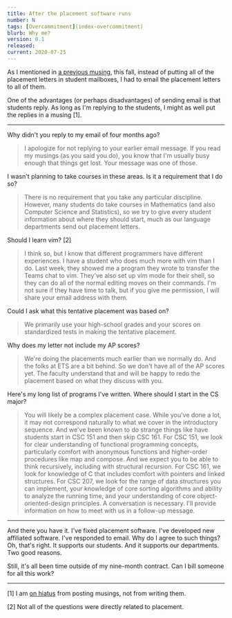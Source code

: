 ```yaml
---
title: After the placement software runs
number: N
tags: [Overcommitment](index-overcommitment)
blurb: Why me?
version: 0.1
released: 
current: 2020-07-25
---
```

As I mentioned in [a previous musing](joc-placement-adventures-2020-xx-xx),
this fall, instead of putting all of the placement letters in student
mailboxes, I had to email the placement letters to all of them.

One of the advantages (or perhaps disadvantages) of sending email is that
students reply.  As long as I'm replying to the students, I might as well
put the replies in a musing [1].

---

Why didn't you reply to my email of four months ago?

> I apologize for not replying to your earlier email message.  If you read my musings (as you said you do), you know that I'm usually busy enough that things get lost.  Your message was one of those.

I wasn't planning to take courses in these areas.  Is it a requirement
that I do so?

> There is no requirement that you take any particular discipline.  However, many students do take courses in Mathematics (and also Computer Science and Statistics), so we try to give every student information about where they should start, much as our language departments send out placement letters.  

Should I learn vim? [2]

> I think so, but I know that different programmers have different experiences.  I have a student who does much more with vim than I do.  Last week, they showed me a program they wrote to transfer the Teams chat to vim.  They've also set up vim mode for their shell, so they can do all of the normal editing moves on their commands.  I'm not sure if they have time to talk, but if you give me permission, I will share your email address with them.
 
Could I ask what this tentative placement was based on?

> We primarily use your high-school grades and your scores on standardized tests in making the tentative placement.

Why does my letter not include my AP scores?

> We're doing the placements much earlier than we normally do.  And the folks at ETS are a bit behind.  So we don't have all of the AP scores yet.  The faculty understand that and will be happy to redo the placement based on what they discuss with you.

Here's my long list of programs I've written.  Where should I start in the CS major?

> You will likely be a complex placement case.  While you've done a lot, it may not correspond naturally to what we cover in the introductory sequence.  And we've been known to do strange things like have students start in CSC 151 and then skip CSC 161.  For CSC 151, we look for clear understanding of functional programming concepts, particularly comfort with anonymous functions and higher-order procedures like map and compose.  And we expect you to be able to think recursively, including with structural recursion.  For CSC 161, we look for knowledge of C that includes comfort with pointers and linked structures.  For CSC 207, we look for the range of data structures you can implement, your knowledge of core sorting algorithms and ability to analyze the running time, and your understanding of core object-oriented-design principles.  A conversation is necessary.  I'll provide information on how to meet with us in a follow-up message.

---

And there you have it.  I've fixed placement software.  I've developed new
affiliated software.  I've responded to email.  Why do I agree to such
things?  Oh, that's right.  It supports our students.  And it supports
our departments.  Two good reasons.

Still, it's all been time outside of my nine-month contract.  Can
I bill someone for all this work?

---

[1] I am [on hiatus](on-hiatus-2020-07-23) from posting musings,
not from writing them.

[2] Not all of the questions were directly related to placement.
